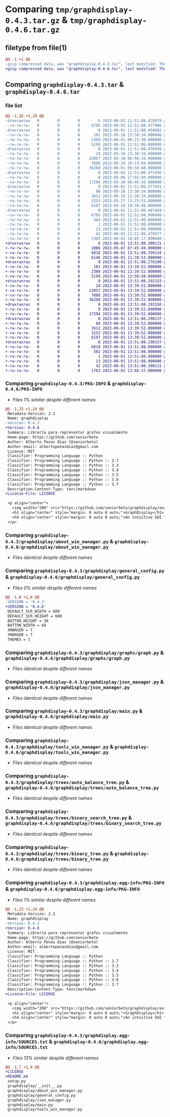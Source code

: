 # Comparing `tmp/graphdisplay-0.4.3.tar.gz` & `tmp/graphdisplay-0.4.6.tar.gz`

## filetype from file(1)

```diff
@@ -1 +1 @@
-gzip compressed data, was "graphdisplay-0.4.3.tar", last modified: Thu Jun  1 11:51:08 2023, max compression
+gzip compressed data, was "graphdisplay-0.4.6.tar", last modified: Thu Jun  1 13:51:08 2023, max compression
```

## Comparing `graphdisplay-0.4.3.tar` & `graphdisplay-0.4.6.tar`

### file list

```diff
@@ -1,26 +1,28 @@
-drwxrwxrwx   0        0        0        0 2023-06-01 11:51:08.478979 graphdisplay-0.4.3/
--rw-rw-rw-   0        0        0     6795 2023-06-01 11:51:08.477986 graphdisplay-0.4.3/PKG-INFO
-drwxrwxrwx   0        0        0        0 2023-06-01 11:51:08.454082 graphdisplay-0.4.3/graphdisplay/
--rw-rw-rw-   0        0        0      101 2023-05-16 13:30:34.000000 graphdisplay-0.4.3/graphdisplay/__init__.py
--rw-rw-rw-   0        0        0     2309 2023-06-01 09:21:30.000000 graphdisplay-0.4.3/graphdisplay/about_win_manager.py
--rw-rw-rw-   0        0        0     5199 2023-06-01 11:51:06.000000 graphdisplay-0.4.3/graphdisplay/general_config.py
-drwxrwxrwx   0        0        0        0 2023-06-01 11:51:08.470458 graphdisplay-0.4.3/graphdisplay/graphs/
--rw-rw-rw-   0        0        0       24 2023-05-16 13:30:34.000000 graphdisplay-0.4.3/graphdisplay/graphs/__init__.py
--rw-rw-rw-   0        0        0    23057 2023-05-30 06:46:16.000000 graphdisplay-0.4.3/graphdisplay/graphs/graph.py
--rw-rw-rw-   0        0        0     7686 2023-05-24 10:13:04.000000 graphdisplay-0.4.3/graphdisplay/json_manager.py
--rw-rw-rw-   0        0        0    36268 2023-06-01 09:58:48.000000 graphdisplay-0.4.3/graphdisplay/main.py
-drwxrwxrwx   0        0        0        0 2023-06-01 11:51:08.471456 graphdisplay-0.4.3/graphdisplay/store/
--rw-rw-rw-   0        0        0        0 2023-05-06 17:02:49.000000 graphdisplay-0.4.3/graphdisplay/store/__init__.py
--rw-rw-rw-   0        0        0    17294 2023-05-30 06:46:16.000000 graphdisplay-0.4.3/graphdisplay/tools_win_manager.py
-drwxrwxrwx   0        0        0        0 2023-06-01 11:51:08.477441 graphdisplay-0.4.3/graphdisplay/trees/
--rw-rw-rw-   0        0        0       88 2023-05-16 13:30:34.000000 graphdisplay-0.4.3/graphdisplay/trees/__init__.py
--rw-rw-rw-   0        0        0     3612 2023-05-16 13:30:34.000000 graphdisplay-0.4.3/graphdisplay/trees/auto_balance_tree.py
--rw-rw-rw-   0        0        0     3253 2023-05-27 13:25:51.000000 graphdisplay-0.4.3/graphdisplay/trees/binary_search_tree.py
--rw-rw-rw-   0        0        0     6197 2023-05-28 10:30:46.000000 graphdisplay-0.4.3/graphdisplay/trees/binary_tree.py
-drwxrwxrwx   0        0        0        0 2023-06-01 11:51:08.467469 graphdisplay-0.4.3/graphdisplay.egg-info/
--rw-rw-rw-   0        0        0     6795 2023-06-01 11:51:08.000000 graphdisplay-0.4.3/graphdisplay.egg-info/PKG-INFO
--rw-rw-rw-   0        0        0      564 2023-06-01 11:51:08.000000 graphdisplay-0.4.3/graphdisplay.egg-info/SOURCES.txt
--rw-rw-rw-   0        0        0        1 2023-06-01 11:51:08.000000 graphdisplay-0.4.3/graphdisplay.egg-info/dependency_links.txt
--rw-rw-rw-   0        0        0       13 2023-06-01 11:51:08.000000 graphdisplay-0.4.3/graphdisplay.egg-info/top_level.txt
--rw-rw-rw-   0        0        0       42 2023-06-01 11:51:08.479977 graphdisplay-0.4.3/setup.cfg
--rw-rw-rw-   0        0        0     1365 2023-06-01 10:05:17.000000 graphdisplay-0.4.3/setup.py
+drwxrwxrwx   0        0        0        0 2023-06-01 13:51:08.300131 graphdisplay-0.4.6/
+-rw-rw-rw-   0        0        0     1088 2023-05-07 07:45:49.000000 graphdisplay-0.4.6/LICENSE
+-rw-rw-rw-   0        0        0     6818 2023-06-01 13:51:08.299134 graphdisplay-0.4.6/PKG-INFO
+-rw-rw-rw-   0        0        0     6146 2023-06-01 11:38:53.000000 graphdisplay-0.4.6/README.md
+drwxrwxrwx   0        0        0        0 2023-06-01 13:51:08.278190 graphdisplay-0.4.6/graphdisplay/
+-rw-rw-rw-   0        0        0      101 2023-06-01 13:39:52.000000 graphdisplay-0.4.6/graphdisplay/__init__.py
+-rw-rw-rw-   0        0        0     2309 2023-06-01 13:39:52.000000 graphdisplay-0.4.6/graphdisplay/about_win_manager.py
+-rw-rw-rw-   0        0        0     5199 2023-06-01 13:50:58.000000 graphdisplay-0.4.6/graphdisplay/general_config.py
+drwxrwxrwx   0        0        0        0 2023-06-01 13:51:08.292153 graphdisplay-0.4.6/graphdisplay/graphs/
+-rw-rw-rw-   0        0        0       24 2023-06-01 13:39:52.000000 graphdisplay-0.4.6/graphdisplay/graphs/__init__.py
+-rw-rw-rw-   0        0        0    23057 2023-06-01 13:39:52.000000 graphdisplay-0.4.6/graphdisplay/graphs/graph.py
+-rw-rw-rw-   0        0        0     7686 2023-06-01 13:39:52.000000 graphdisplay-0.4.6/graphdisplay/json_manager.py
+-rw-rw-rw-   0        0        0    36268 2023-06-01 13:39:52.000000 graphdisplay-0.4.6/graphdisplay/main.py
+drwxrwxrwx   0        0        0        0 2023-06-01 13:51:08.293150 graphdisplay-0.4.6/graphdisplay/store/
+-rw-rw-rw-   0        0        0        0 2023-06-01 13:39:52.000000 graphdisplay-0.4.6/graphdisplay/store/__init__.py
+-rw-rw-rw-   0        0        0    17294 2023-06-01 13:39:52.000000 graphdisplay-0.4.6/graphdisplay/tools_win_manager.py
+drwxrwxrwx   0        0        0        0 2023-06-01 13:51:08.298137 graphdisplay-0.4.6/graphdisplay/trees/
+-rw-rw-rw-   0        0        0       88 2023-06-01 13:39:52.000000 graphdisplay-0.4.6/graphdisplay/trees/__init__.py
+-rw-rw-rw-   0        0        0     3612 2023-06-01 13:39:52.000000 graphdisplay-0.4.6/graphdisplay/trees/auto_balance_tree.py
+-rw-rw-rw-   0        0        0     3253 2023-06-01 13:39:52.000000 graphdisplay-0.4.6/graphdisplay/trees/binary_search_tree.py
+-rw-rw-rw-   0        0        0     6197 2023-06-01 13:39:52.000000 graphdisplay-0.4.6/graphdisplay/trees/binary_tree.py
+drwxrwxrwx   0        0        0        0 2023-06-01 13:51:08.290157 graphdisplay-0.4.6/graphdisplay.egg-info/
+-rw-rw-rw-   0        0        0     6818 2023-06-01 13:51:08.000000 graphdisplay-0.4.6/graphdisplay.egg-info/PKG-INFO
+-rw-rw-rw-   0        0        0      582 2023-06-01 13:51:08.000000 graphdisplay-0.4.6/graphdisplay.egg-info/SOURCES.txt
+-rw-rw-rw-   0        0        0        1 2023-06-01 13:51:08.000000 graphdisplay-0.4.6/graphdisplay.egg-info/dependency_links.txt
+-rw-rw-rw-   0        0        0       13 2023-06-01 13:51:08.000000 graphdisplay-0.4.6/graphdisplay.egg-info/top_level.txt
+-rw-rw-rw-   0        0        0       42 2023-06-01 13:51:08.300131 graphdisplay-0.4.6/setup.cfg
+-rw-rw-rw-   0        0        0     1763 2023-06-01 13:48:37.000000 graphdisplay-0.4.6/setup.py
```

### Comparing `graphdisplay-0.4.3/PKG-INFO` & `graphdisplay-0.4.6/PKG-INFO`

 * *Files 1% similar despite different names*

```diff
@@ -1,23 +1,24 @@
 Metadata-Version: 2.1
 Name: graphdisplay
-Version: 0.4.3
+Version: 0.4.6
 Summary: Librería para representar grafos visualmente
 Home-page: https://github.com/seniorbeto
 Author: Alberto Penas Díaz (@seniorbeto)
 Author-email: albertopenasdiaz@gmail.com
 License: MIT
 Classifier: Programming Language :: Python
 Classifier: Programming Language :: Python :: 2.7
 Classifier: Programming Language :: Python :: 3.3
 Classifier: Programming Language :: Python :: 3.4
 Classifier: Programming Language :: Python :: 3.5
 Classifier: Programming Language :: Python :: 3.6
 Classifier: Programming Language :: Python :: 3.7
 Description-Content-Type: text/markdown
+License-File: LICENSE
 
 <p align="center">
   <img width="200" src="https://github.com/seniorbeto/graphdisplay/assets/94072018/181477f3-b0e5-4efd-8e4f-2e7bad5c4d66" alt="logo">
   <h1 align="center" style="margin: 0 auto 0 auto;">GraphDisplay</h1>
   <h4 align="center" style="margin: 0 auto 0 auto;">An intuitive GUI for visualizing graphs</h4>
 </p>
```

### Comparing `graphdisplay-0.4.3/graphdisplay/about_win_manager.py` & `graphdisplay-0.4.6/graphdisplay/about_win_manager.py`

 * *Files identical despite different names*

### Comparing `graphdisplay-0.4.3/graphdisplay/general_config.py` & `graphdisplay-0.4.6/graphdisplay/general_config.py`

 * *Files 0% similar despite different names*

```diff
@@ -1,8 +1,8 @@
-VERSION = '0.4.3'
+VERSION = '0.4.6'
 DEFAULT_SCR_WIDTH = 600
 DEFAULT_SCR_HEIGHT = 600
 BUTTON_HEIGHT = 30
 BUTTON_WIDTH = 60
 XMARGEN = 7
 YMARGEN = 7
 THEMES = {
```

### Comparing `graphdisplay-0.4.3/graphdisplay/graphs/graph.py` & `graphdisplay-0.4.6/graphdisplay/graphs/graph.py`

 * *Files identical despite different names*

### Comparing `graphdisplay-0.4.3/graphdisplay/json_manager.py` & `graphdisplay-0.4.6/graphdisplay/json_manager.py`

 * *Files identical despite different names*

### Comparing `graphdisplay-0.4.3/graphdisplay/main.py` & `graphdisplay-0.4.6/graphdisplay/main.py`

 * *Files identical despite different names*

### Comparing `graphdisplay-0.4.3/graphdisplay/tools_win_manager.py` & `graphdisplay-0.4.6/graphdisplay/tools_win_manager.py`

 * *Files identical despite different names*

### Comparing `graphdisplay-0.4.3/graphdisplay/trees/auto_balance_tree.py` & `graphdisplay-0.4.6/graphdisplay/trees/auto_balance_tree.py`

 * *Files identical despite different names*

### Comparing `graphdisplay-0.4.3/graphdisplay/trees/binary_search_tree.py` & `graphdisplay-0.4.6/graphdisplay/trees/binary_search_tree.py`

 * *Files identical despite different names*

### Comparing `graphdisplay-0.4.3/graphdisplay/trees/binary_tree.py` & `graphdisplay-0.4.6/graphdisplay/trees/binary_tree.py`

 * *Files identical despite different names*

### Comparing `graphdisplay-0.4.3/graphdisplay.egg-info/PKG-INFO` & `graphdisplay-0.4.6/graphdisplay.egg-info/PKG-INFO`

 * *Files 1% similar despite different names*

```diff
@@ -1,23 +1,24 @@
 Metadata-Version: 2.1
 Name: graphdisplay
-Version: 0.4.3
+Version: 0.4.6
 Summary: Librería para representar grafos visualmente
 Home-page: https://github.com/seniorbeto
 Author: Alberto Penas Díaz (@seniorbeto)
 Author-email: albertopenasdiaz@gmail.com
 License: MIT
 Classifier: Programming Language :: Python
 Classifier: Programming Language :: Python :: 2.7
 Classifier: Programming Language :: Python :: 3.3
 Classifier: Programming Language :: Python :: 3.4
 Classifier: Programming Language :: Python :: 3.5
 Classifier: Programming Language :: Python :: 3.6
 Classifier: Programming Language :: Python :: 3.7
 Description-Content-Type: text/markdown
+License-File: LICENSE
 
 <p align="center">
   <img width="200" src="https://github.com/seniorbeto/graphdisplay/assets/94072018/181477f3-b0e5-4efd-8e4f-2e7bad5c4d66" alt="logo">
   <h1 align="center" style="margin: 0 auto 0 auto;">GraphDisplay</h1>
   <h4 align="center" style="margin: 0 auto 0 auto;">An intuitive GUI for visualizing graphs</h4>
 </p>
```

### Comparing `graphdisplay-0.4.3/graphdisplay.egg-info/SOURCES.txt` & `graphdisplay-0.4.6/graphdisplay.egg-info/SOURCES.txt`

 * *Files 13% similar despite different names*

```diff
@@ -1,7 +1,9 @@
+LICENSE
+README.md
 setup.py
 graphdisplay/__init__.py
 graphdisplay/about_win_manager.py
 graphdisplay/general_config.py
 graphdisplay/json_manager.py
 graphdisplay/main.py
 graphdisplay/tools_win_manager.py
```


